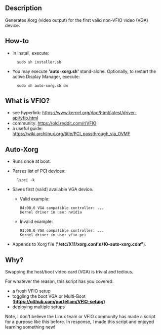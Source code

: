 ## Description
Generates Xorg (video output) for the first valid non-VFIO video (VGA) device.

## How-to
* In install, execute:
 
        sudo sh installer.sh
* You may execute **'auto-xorg.sh'** stand-alone. Optionally, to restart the active Display Manager, execute:

        sudo sh auto-xorg.sh dm

## What is VFIO?
* see hyperlink:    https://www.kernel.org/doc/html/latest/driver-api/vfio.html
* community:        https://old.reddit.com/r/VFIO
* a useful guide:   https://wiki.archlinux.org/title/PCI_passthrough_via_OVMF

## Auto-Xorg
* Runs once at boot.
* Parses list of PCI devices:

        lspci -k
* Saves first (valid) available VGA device.
  * Valid example:

        04:00.0 VGA compatible controller: ...
        Kernel driver in use: nvidia
  * Invalid example:

        01:00.0 VGA compatible controller: ...
        Kernel driver in use: vfio-pci
* Appends to Xorg file (**'/etc/X11/xorg.conf.d/10-auto-xorg.conf'**).

## Why?
Swapping the host/boot video card (VGA) is trivial and tedious.

For whatever the reason, this script has you covered:
* a fresh VFIO setup
* toggling the boot VGA or Multi-Boot (**https://github.com/portellam/VFIO-setup/**)
* deploying multiple setups

Note, I don't believe the Linux team or VFIO community has made a script for a purpose like this before. In response, I made this script and enjoyed learning something new!